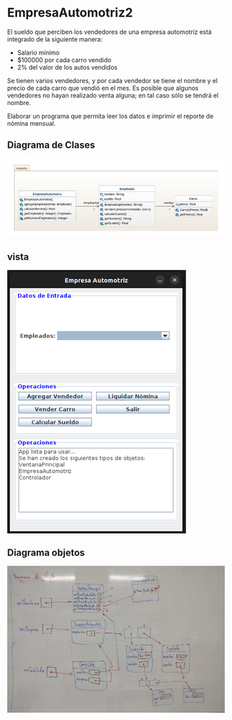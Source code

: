 # EmpresaAutomotriz2

El sueldo que perciben los vendedores de una empresa automotriz está integrado de la siguiente manera:
- Salario mínimo
- $100000 por cada carro vendido
- 2% del valor de los autos vendidos

Se tienen varios vendedores, y por cada vendedor se tiene el nombre y el precio de cada carro que vendió en el mes.  Es posible que algunos vendedores no hayan realizado venta alguna; en tal caso sólo se tendrá el nombre.

Elaborar un programa que permita leer los datos e imprimir el reporte de nómina mensual.

## Diagrama de Clases

![diagrama de clases](class-diagram.png "Diagrama de clases")

## vista

![vista](vista.png "vista")

## Diagrama objetos

![Diagrama objetos](diagramaObjetos.jpg "Diagrama objetos")